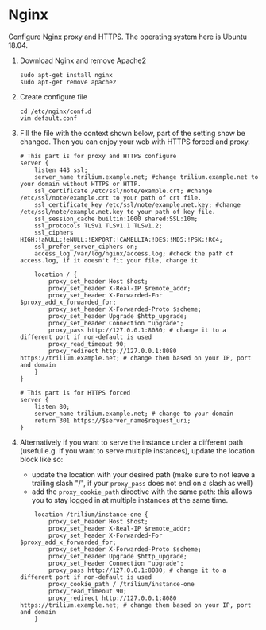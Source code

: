 # Nginx
Configure Nginx proxy and HTTPS. The operating system here is Ubuntu 18.04.

1.  Download Nginx and remove Apache2
    
    ```
    sudo apt-get install nginx
    sudo apt-get remove apache2
    ```
2.  Create configure file
    
    ```
    cd /etc/nginx/conf.d
    vim default.conf
    ```
3.  Fill the file with the context shown below, part of the setting show be changed. Then you can enjoy your web with HTTPS forced and proxy.
    
    ```
    # This part is for proxy and HTTPS configure
    server {
        listen 443 ssl;
        server_name trilium.example.net; #change trilium.example.net to your domain without HTTPS or HTTP.
        ssl_certificate /etc/ssl/note/example.crt; #change /etc/ssl/note/example.crt to your path of crt file.
        ssl_certificate_key /etc/ssl/note/example.net.key; #change /etc/ssl/note/example.net.key to your path of key file.
        ssl_session_cache builtin:1000 shared:SSL:10m;
        ssl_protocols TLSv1 TLSv1.1 TLSv1.2;
        ssl_ciphers HIGH:!aNULL:!eNULL:!EXPORT:!CAMELLIA:!DES:!MD5:!PSK:!RC4;
        ssl_prefer_server_ciphers on;
        access_log /var/log/nginx/access.log; #check the path of access.log, if it doesn't fit your file, change it
    
        location / {
            proxy_set_header Host $host;
            proxy_set_header X-Real-IP $remote_addr;
            proxy_set_header X-Forwarded-For $proxy_add_x_forwarded_for;
            proxy_set_header X-Forwarded-Proto $scheme;
            proxy_set_header Upgrade $http_upgrade;
            proxy_set_header Connection "upgrade";
            proxy_pass http://127.0.0.1:8080; # change it to a different port if non-default is used
            proxy_read_timeout 90;
            proxy_redirect http://127.0.0.1:8080 https://trilium.example.net; # change them based on your IP, port and domain
        }
    }
    
    # This part is for HTTPS forced
    server {
        listen 80;
        server_name trilium.example.net; # change to your domain
        return 301 https://$server_name$request_uri;
    }
    ```
4.  Alternatively if you want to serve the instance under a different path (useful e.g. if you want to serve multiple instances), update the location block like so:
    
    *   update the location with your desired path (make sure to not leave a trailing slash "/", if your `proxy_pass` does not end on a slash as well)
    *   add the `proxy_cookie_path` directive with the same path: this allows you to stay logged in at multiple instances at the same time.
    
    ```
        location /trilium/instance-one {
            proxy_set_header Host $host;
            proxy_set_header X-Real-IP $remote_addr;
            proxy_set_header X-Forwarded-For $proxy_add_x_forwarded_for;
            proxy_set_header X-Forwarded-Proto $scheme;
            proxy_set_header Upgrade $http_upgrade;
            proxy_set_header Connection "upgrade";
            proxy_pass http://127.0.0.1:8080; # change it to a different port if non-default is used
            proxy_cookie_path / /trilium/instance-one
            proxy_read_timeout 90;
            proxy_redirect http://127.0.0.1:8080 https://trilium.example.net; # change them based on your IP, port and domain
        }
    
    ```